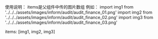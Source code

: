 使用说明：
<swiper-slide :items="items"></swiper-slide>
items是父组件中传的图片数组
例如：
import img1 from '../../../assets/images/inform/audit/audit_finance_01.png'
import img2 from '../../../assets/images/inform/audit/audit_finance_02.png'
import img3 from '../../../assets/images/inform/audit/audit_finance_03.png'

items: [img1, img2, img3]
